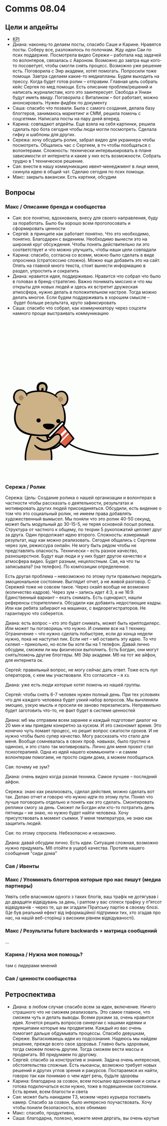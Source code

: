 # Comms 08.04

## Цели и апдейты

* [KPI](https://docs.google.com/spreadsheets/d/1qxu6R_ToVvPUXK439pKcS8pDluyzr6lt5AjGpI-F8wY/edit#gid=0)
* Диана: наконец-то делаем посты, спасибо Саше и Карине. Нравятся посты. Соберу все, разложилось по полочкам. Жду идеи Саи по псих поддержке. Посмотрела видео Сережи – работала над задачей по волонтеров, связалась с Аароном. Возможно до завтра еще кого-то посоветует, чтобы смогли снять процесс. Возможно уже решение есть. Поговорила с Эир академи, хотят помогать. Попросили тоже помощи. Завтра сделаем какие-то медиапланы. Будем выходить на прессу. Когда будет готов ролик – отправим. Главная цель собрать кейс Сергея по мед помощи. Есть описание проблем/решений и написать журналистам, кого это заинтересует. Свобода и Униан будут иметь ввиду. Поговорила с Виталиком – бот работает, можно анонсировать. Нужен фидбек по документу
* Саша: спасибо что позвали. Была с самого создания, делала базу блоггеров, занимаюсь маркетинг и СММ, решила помочь с соцсетями. Написала посты на пару дней вперед.
* Карина: совпадают апдейты. Еще взяла на себя картинки, решила сделать про бота сегодня чтобы люди могли посмотреть. Сделала гифку и шаблоны для других.
* Сережа: хочу обсудить ролик, забрал видео для украинера чтобы посмотреть. Общались час с Сергеем, в тч чтобы пообщаться с волонтерами. Сложность: технически интервьюировать в плане зависимости от интернета и какие у них есть возможности. Собрать трудно в 1 техническое решение.
* Сая: внести в нашу коммуникацию ивент-менеджмент в лице меня, скинула идею в общий чат. Сделаю сегодня по псих помощи.
* Макс: закрыть вакансии. Есть картнки, обсудим

## Вопросы

### Макс / Описание бренда и сообщества

* Сая: все понятно, вдохновила, внесу для своего направления, буду за поработать. Было бы хорошо всем проголосовать и сформировать ценности
* Сергей: в принципе как работает понятно. Что это необходимо, понятно. Благодарен с видением. Необходимо вынести это на широкий круг обсуждения. Чтобы понять действительно ли это соответствует и что можно улучшить, чтобы наши цели совпадали
* Карина: спасибо, согласна со всеми, можно было сделать в виде опросника \(стратсессию сложно\). Можно еще добавить это на сайт. Опять на главной много текста, стоит вынести информацию в раздел, упростить и сократить
* Диана: нравится идея, поддерживаю. Нравится что собрал что было в головах в бренд-стратегию. Важно понимать миссию и что мы открыты для новых людей и здесь их встретит дружеская атмосфера, нужно делать в положительном настрое. Тогда можно делать многое. Если будем поддерживать в хорошем смысле – будет больше результата, круто зафиксировать
* Саша: спасибо что собрал, как коммуникатору через соцсети намного проще выстраивать коммуникацию

![](../../.gitbook/assets/image%20%2862%29.png)

### Сережа / Ролик

Сережа: Цель: Создание ролика о нашей организации и волонтерах в частности чтобы рассказать о деятельности, результатах и мотивировать других людей присоединяться. Обсудили, есть видение о том что это социальный ролик, не имеем права добавлять художественный вымысел. Мы поняли что это ролик 40-50 секунд, может быть модульный до 30-15-5, не теряя основной посыл ролика. Структура от частного к общему, по теории 5 рукопожатий цепляет друг за друга. Один продолжает идею второго. Сложность: измеримый результат, ищу как можно реализовать. Сегодня общались с Сергеем через зум, режиссура онлайн. Не могу быть рядом чтобы не представлять опасность. Технически – есть разное качество, разношерстное. Будут еще люди и у них будет другое качество и атмосфера видео. Будет разным, нецелостным. Сая, на что ты записывала? \(на телефон\). По композиции определенное.

Есть другая проблема – невозможно по этому пути правильно передать эмоциональное состояние. Выглядит отчет, а не живой разговор. С Сережей тоже не совсем такое. Через скайп вообще не возможно \(количество кадров\). Через зум – запись идет 4:3, а не 16:9. Единственный вариант – ехать снимать. Есть сценарист, нашли референсы сторителлинга. Обсудили как добавить недостающие кадры. Или как ребята забирают на машинах, с видеорегистраторов. Не гарантирую что соберется. 

Диана: есть вопрос – кто это будет снимать, может быть криптодилерс. Или может ты поговоришь что нужно. И снимем все на 1 технику. Ограничение – что нужно сделать побыстрее, если до конца недели нужно, пока не наступил пик. Если нет – мб оставить эту идею. То что склеил – прикольно, но если бы хотя бы на 1 телефон. Давай лично обсудим, сможем ли мы физически выполнить. Есть Богдан, они могут снять/помочь другие блоггеры. Мб Эйр академи. Мб на тот же айфон, для интернета ок.

Сергей: правильный вопрос, не могу сейчас дать ответ. Тоже есть пул операторов, с кем мы участвовали. Кто согласится – я хз.

Диана: уже есть люди которые хотят помочь из нашей группы.

Сергей: чтобы снять 6-7 человек нужен полный день. При тех условиях что для каждого человека будет узкий набор вопросов. Мы вычленяли эмоцию, узкую мысль и просили ее заново перезаписать. Неправильно будет заготовить что-то, не факт будет в системе ценностей

Диана: мб мы отправим всем заранее и каждый подготовит диалог на 20 мин и мы приедем конкретно за куском. И это сэкономит время. Это конечно чуть ломает процесс, но решит вопрос сжатости сроков. И не нужно чтобы было супер качество. Могу рассказать что стало для меня. Вообще сомневалась в своих проф. навыках, было грустно и одиноко, и это стало так мотивировать. Лично для меня проект стал психотерапией. Одна из идей нашего коммьюнити – и самим волонтерам помогаем, не просто сидим дома, а можем пообщаться.

Сая: почему не зум?

Диана: очень видно когда разная техника. Самое лучшее – последний айфон.

Сережа: знаю как реализовать, сделал действия, можно сделать вот так. Делаю отчет и говорю что нужно идти по этому пути. Понял что лучше поговорить отдельно и понять как это сделать. Смонтировать реплики смогу за день. Сможет ли Богдан или кто-то потратить день пятницы – не знаю, но нужно будет найти человека. Хочу присутствовать в момент съемки. У меня температура, не знаю как защитить людей.

Сая: по этому спросила. Небезопасно и незаконно.

Диана: давай обсудим лично. Есть идеи. Ситуация сложная, возможно нужно придумать. Мб отойти в ущерб качества. Протитв нашего сообщения "сиди дома"

### Сая / Ивенты

### Макс / Упоминать блоггеров которые про нас пишут \(медиа партнеры\)

Уявіть себе власником одного з таких блогів, ваш трафік не дотягував і до двадцяти відвідувань за день, і раптом у вас сплеск трафіку у п”ятсот відвідувачів - через те, що ви згадали Піратську партію в своєму блозі. \(Це був реальний ефект від інформаційної підтримки тих, хто згадав про нас, на нашій веб-сторінці з високим рівнем відвідуваності\).

### Макс / Результаты future backwards + матрица сообщений

...

### Карина / Нужна моя помощь? 

там с лидерами мнений

### Сая / ценности сообщества

## Ретроспектива

* Диана: в любом случае спасибо всем за идеи, включение. Ничего страшного что не сможем реализовать. Это самое главное, что сможем чуть и делать выводы. Всеми руками за, очень нравится идея. Хочется решить вопросов синергии с нашими идеями и принципами которые мы продвигаем. Каждый из вас очень помогает дальше обдумывать процессы. Спасибо девушкам, Сереже. Вытаскиваешь идеи из подсознания. Надеюсь мы найдем решение, прежде всего свое здоровье. Главно быть здоровым, тогда сможем помочь другим. Тогда сможем вести массы и продвигать. Вб придумаем по другому.
* Сергей: спасибо за конструктив и знания. Задача очень интересная, обстоятельства сложные. Есть ньюансы, возможно требует новых решений и других углов зрения и ракурсов. Постараемся их найти, говорю так как понимаю о чем идет речь, будьте здоровы
* Карина: благодарна за созвон, всем посылаю вдохновения и силы и готова подключаться если нужно, тоже в подвешенном состоянии. Есть время, всем благости и света
* Сая: может быть накидаем ТЗ, можем через курьера поставить камер. Спасибо за созвон, было интересно поучаствовать. Хочу чтобы понили безопасность, всех обнимаю
* Макс: спасибо, продуктивно, 
* Саша: благодарна, полезно, можете меня дергать, вы очень крутые

